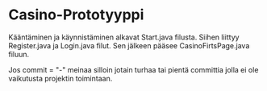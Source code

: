 # Casino-Prototyyppi
Kääntäminen ja käynnistäminen alkavat Start.java filusta.
Siihen liittyy Register.java ja Login.java filut.
Sen jälkeen pääsee CasinoFirtsPage.java filuun.

Jos commit = "-" meinaa silloin jotain turhaa tai pientä committia jolla ei ole vaikutusta projektin toimintaan. 
